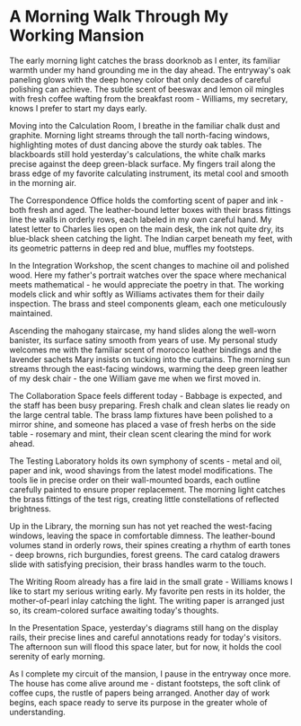 # A Morning Walk Through My Working Mansion

The early morning light catches the brass doorknob as I enter, its familiar warmth under my hand grounding me in the day ahead. The entryway's oak paneling glows with the deep honey color that only decades of careful polishing can achieve. The subtle scent of beeswax and lemon oil mingles with fresh coffee wafting from the breakfast room - Williams, my secretary, knows I prefer to start my days early.

Moving into the Calculation Room, I breathe in the familiar chalk dust and graphite. Morning light streams through the tall north-facing windows, highlighting motes of dust dancing above the sturdy oak tables. The blackboards still hold yesterday's calculations, the white chalk marks precise against the deep green-black surface. My fingers trail along the brass edge of my favorite calculating instrument, its metal cool and smooth in the morning air.

The Correspondence Office holds the comforting scent of paper and ink - both fresh and aged. The leather-bound letter boxes with their brass fittings line the walls in orderly rows, each labeled in my own careful hand. My latest letter to Charles lies open on the main desk, the ink not quite dry, its blue-black sheen catching the light. The Indian carpet beneath my feet, with its geometric patterns in deep red and blue, muffles my footsteps.

In the Integration Workshop, the scent changes to machine oil and polished wood. Here my father's portrait watches over the space where mechanical meets mathematical - he would appreciate the poetry in that. The working models click and whir softly as Williams activates them for their daily inspection. The brass and steel components gleam, each one meticulously maintained.

Ascending the mahogany staircase, my hand slides along the well-worn banister, its surface satiny smooth from years of use. My personal study welcomes me with the familiar scent of morocco leather bindings and the lavender sachets Mary insists on tucking into the curtains. The morning sun streams through the east-facing windows, warming the deep green leather of my desk chair - the one William gave me when we first moved in.

The Collaboration Space feels different today - Babbage is expected, and the staff has been busy preparing. Fresh chalk and clean slates lie ready on the large central table. The brass lamp fixtures have been polished to a mirror shine, and someone has placed a vase of fresh herbs on the side table - rosemary and mint, their clean scent clearing the mind for work ahead.

The Testing Laboratory holds its own symphony of scents - metal and oil, paper and ink, wood shavings from the latest model modifications. The tools lie in precise order on their wall-mounted boards, each outline carefully painted to ensure proper replacement. The morning light catches the brass fittings of the test rigs, creating little constellations of reflected brightness.

Up in the Library, the morning sun has not yet reached the west-facing windows, leaving the space in comfortable dimness. The leather-bound volumes stand in orderly rows, their spines creating a rhythm of earth tones - deep browns, rich burgundies, forest greens. The card catalog drawers slide with satisfying precision, their brass handles warm to the touch.

The Writing Room already has a fire laid in the small grate - Williams knows I like to start my serious writing early. My favorite pen rests in its holder, the mother-of-pearl inlay catching the light. The writing paper is arranged just so, its cream-colored surface awaiting today's thoughts.

In the Presentation Space, yesterday's diagrams still hang on the display rails, their precise lines and careful annotations ready for today's visitors. The afternoon sun will flood this space later, but for now, it holds the cool serenity of early morning.

As I complete my circuit of the mansion, I pause in the entryway once more. The house has come alive around me - distant footsteps, the soft clink of coffee cups, the rustle of papers being arranged. Another day of work begins, each space ready to serve its purpose in the greater whole of understanding.